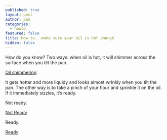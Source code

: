 ```yaml
---
published: true
layout: post
author: pam
categories:
  - howto
featured: false
title: How to...make sure your oil is hot enough
hidden: false
---
```

How do you know?  Two ways: when oil is hot, it will shimmer across the surface when you tilt the pan.  

[Oil shimmering](https://www.youtube.com/watch?v=cc4M9izmx5Q)

It gets hotter and more liquidy and looks almost wrinkly when you tilt the pan. The other way is to take a pinch of your flour and sprinkle it on the oil.  If it immediately sizzles, it’s ready.

Not ready.

[Not Ready](https://www.youtube.com/watch?v=zIRz8s_ud4I)

Ready.

[Ready](https://www.youtube.com/watch?v=pPbEDvsaQzA)
